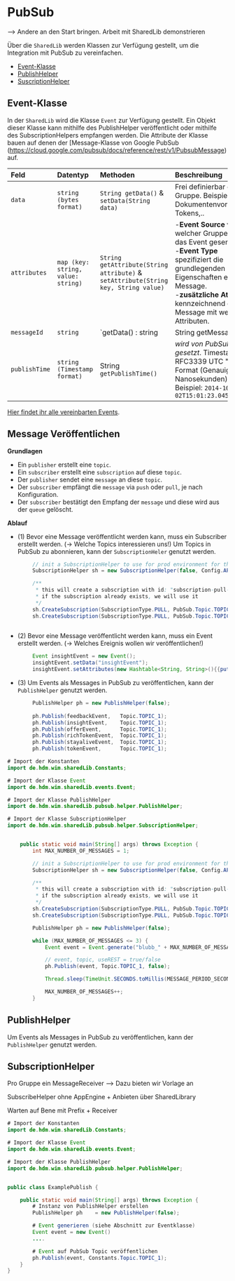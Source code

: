 # PubSub

--> Andere an den Start bringen. Arbeit mit SharedLib demonstrieren

Über die `SharedLib` werden Klassen zur Verfügung gestellt, um die Integration mit PubSub zu vereinfachen.

* [Event-Klasse](#event-klasse)
* [PublishHelper](#publishhelper)
* [SuscriptionHelper](#subscriptionhelper)


## Event-Klasse
In der `SharedLib` wird die Klasse `Event` zur Verfügung gestellt. Ein Objekt dieser Klasse kann mithilfe des PublishHelper veröffentlicht oder mithilfe des SubscriptionHelpers empfangen werden. Die Attribute der Klasse bauen auf denen der [Message-Klasse von Google PubSub (https://cloud.google.com/pubsub/docs/reference/rest/v1/PubsubMessage) auf. 

| Feld  | Datentyp | Methoden | Beschreibung |
| :------ | :------ | :------ | :------ |
| `data` | `string (bytes format)` | `String getData()` & `setData(String data)` | Frei definierbar durch Gruppe. Beispiele: Dokumentenvorschläge, Tokens,..|
| `attributes` | `map (key: string, value: string)` | `String getAttribute(String attribute)` & `setAttribute(String key, String value)` | -**Event Source** von welcher Gruppe wird das Event gesendet. <br /> -**Event Type** spezifiziert die grundlegenden Eigenschaften einer Message. <br /> -**zusätzliche Attribute** kennzeichnend die Message mit weiteren Attributen.<br />|
| `messageId` | `string` | `getData() : string | String getMessageId()` | *wird von PubSub gesetzt* |
| `publishTime` | `string (Timestamp format)` | String `getPublishTime()` | *wird von PubSub gesetzt*. Timestamp im RFC3339 UTC "Zulu" Format (Genauigkeit in Nanosekunden). Beispiel: `2014-10-02T15:01:23.045123456Z` |

[Hier findet ihr alle vereinbarten Events](https://github.com/Purii/hdm-wim-devlab/blob/master/docs/Events.md).

## Message Veröffentlichen 

**Grundlagen**
- Ein `publisher` erstellt eine `topic`.
- Ein `subscriber` erstellt eine `subscription` auf diese `topic`.
- Der `publisher` sendet eine `message` an diese `topic`.
- Der `subscriber` empfängt die `message` via `push` oder `pull`, je nach Konfiguration.
- Der `subscriber` bestätigt den Empfang der `message` und diese wird aus der `queue` gelöscht.


**Ablauf**

- (1) Bevor eine Message veröffentlicht werden kann, muss ein Subscriber erstellt werden. (-> Welche Topics interessieren uns!)
Um Topics in PubSub zu abonnieren, kann der `SubscriptionHeler` genutzt werden.


```java
		// init a SubscriptionHelper to use for prod environment for the given project
		SubscriptionHelper sh = new SubscriptionHelper(false, Config.APP_ID);

		/**
		 * this will create a subscription with id: "subscription-pull-topic-1-test1"
		 * if the subscription already exists, we will use it
		 */
		sh.CreateSubscription(SubscriptionType.PULL, PubSub.Topic.TOPIC_1, "test1");
		sh.CreateSubscription(SubscriptionType.PULL, PubSub.Topic.TOPIC_1, "test2");
        
  ```
- (2) Bevor eine Message veröffentlicht werden kann, muss ein Event erstellt werden. (-> Welches Ereignis wollen wir veröffentlichen!) 

```java
        Event insightEvent = new Event();
		insightEvent.setData("insightEvent");
		insightEvent.setAttributes(new Hashtable<String, String>(){{put(AttributeKey.EVENT_TYPE, EventType.INSIGHT);}});

```
- (3) Um Events als Messages in PubSub zu veröffentlichen, kann der `PublishHelper` genutzt werden.

```java
		PublishHelper ph = new PublishHelper(false);
        
        ph.Publish(feedbackEvent, 	Topic.TOPIC_1);
		ph.Publish(insightEvent, 	Topic.TOPIC_1);
		ph.Publish(offerEvent, 		Topic.TOPIC_1);
		ph.Publish(richTokenEvent, 	Topic.TOPIC_1);
		ph.Publish(stayaliveEvent, 	Topic.TOPIC_1);
		ph.Publish(tokenEvent, 		Topic.TOPIC_1);
```



```java
# Import der Konstanten
import de.hdm.wim.sharedLib.Constants;

# Import der Klasse Event
import de.hdm.wim.sharedLib.events.Event;

# Import der Klasse PublishHelper
import de.hdm.wim.sharedLib.pubsub.helper.PublishHelper;

# Import der Klasse SubscriptionHelper
import de.hdm.wim.sharedLib.pubsub.helper.SubscriptionHelper;


	public static void main(String[] args) throws Exception {
		int MAX_NUMBER_OF_MESSAGES = 1;

		// init a SubscriptionHelper to use for prod environment for the given project
		SubscriptionHelper sh = new SubscriptionHelper(false, Config.APP_ID);

		/**
		 * this will create a subscription with id: "subscription-pull-topic-1-test1"
		 * if the subscription already exists, we will use it
		 */
		sh.CreateSubscription(SubscriptionType.PULL, PubSub.Topic.TOPIC_1, "test1");
		sh.CreateSubscription(SubscriptionType.PULL, PubSub.Topic.TOPIC_1, "test2");

		PublishHelper ph = new PublishHelper(false);

		while (MAX_NUMBER_OF_MESSAGES <= 3) {
			Event event = Event.generate("blubb_" + MAX_NUMBER_OF_MESSAGES);

			// event, topic, useREST = true/false
			ph.Publish(event, Topic.TOPIC_1, false);

			Thread.sleep(TimeUnit.SECONDS.toMillis(MESSAGE_PERIOD_SECONDS));

			MAX_NUMBER_OF_MESSAGES++;
		}
```

## PublishHelper 

Um Events als Messages in PubSub zu veröffentlichen, kann der `PublishHelper` genutzt werden.

## SubscriptionHelper
Pro Gruppe ein MessageReceiver --> Dazu bieten wir Vorlage an

SubscribeHelper ohne AppEngine + Anbieten über SharedLibrary

Warten auf Bene mit Prefix + Receiver




```java
# Import der Konstanten
import de.hdm.wim.sharedLib.Constants;

# Import der Klasse Event
import de.hdm.wim.sharedLib.events.Event;

# Import der Klasse PublishHelper
import de.hdm.wim.sharedLib.pubsub.helper.PublishHelper;


public class ExamplePublish {

    public static void main(String[] args) throws Exception {
        # Instanz von PublishHelper erstellen
        PublishHelper ph    = new PublishHelper(false);

        # Event generieren (siehe Abschnitt zur Eventklasse)
        Event event = new Event()
        ....

        # Event auf PubSub Topic veröffentlichen
        ph.Publish(event, Constants.Topic.TOPIC_1);
    }
}
```
